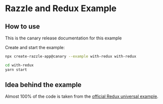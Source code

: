 # Razzle and Redux Example

## How to use

<!-- START install generated instructions please keep comment here to allow auto update -->
<!-- DON'T EDIT THIS SECTION, INSTEAD RE-RUN yarn update-examples TO UPDATE -->
This is the canary release documentation for this example

Create and start the example:

```bash
npx create-razzle-app@canary --example with-redux with-redux

cd with-redux
yarn start
```
<!-- END install generated instructions please keep comment here to allow auto update -->

## Idea behind the example
Almost 100% of the code is taken from the [official Redux universal example](https://github.com/reactjs/redux/tree/master/examples/universal).
